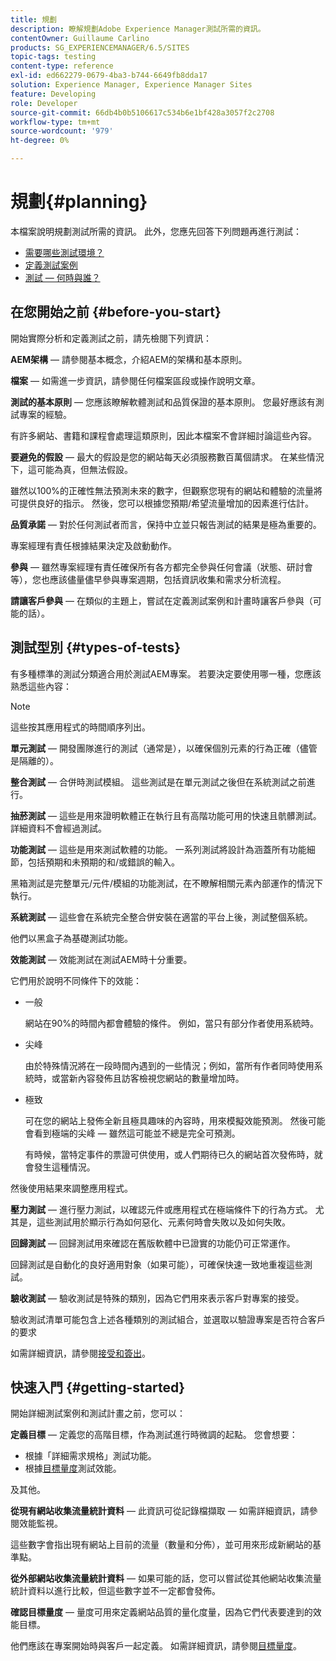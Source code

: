 ```yaml
---
title: 規劃
description: 瞭解規劃Adobe Experience Manager測試所需的資訊。
contentOwner: Guillaume Carlino
products: SG_EXPERIENCEMANAGER/6.5/SITES
topic-tags: testing
content-type: reference
exl-id: ed662279-0679-4ba3-b744-6649fb8dda17
solution: Experience Manager, Experience Manager Sites
feature: Developing
role: Developer
source-git-commit: 66db4b0b5106617c534b6e1bf428a3057f2c2708
workflow-type: tm+mt
source-wordcount: '979'
ht-degree: 0%

---
```


# 規劃{#planning}

本檔案說明規劃測試所需的資訊。 此外，您應先回答下列問題再進行測試：

* [需要哪些測試環境？](/help/sites-developing/test-environments.md)
* [定義測試案例](/help/sites-developing/test-cases.md)
* [測試 — 何時與誰？](/help/sites-developing/when-who.md)

## 在您開始之前 {#before-you-start}

開始實際分析和定義測試之前，請先檢閱下列資訊：

**AEM架構** — 請參閱基本概念，介紹AEM的架構和基本原則。

**檔案** — 如需進一步資訊，請參閱任何檔案區段或操作說明文章。

**測試的基本原則** — 您應該瞭解軟體測試和品質保證的基本原則。 您最好應該有測試專案的經驗。

有許多網站、書籍和課程會處理這類原則，因此本檔案不會詳細討論這些內容。

**要避免的假設** — 最大的假設是您的網站每天必須服務數百萬個請求。 在某些情況下，這可能為真，但無法假設。

雖然以100%的正確性無法預測未來的數字，但觀察您現有的網站和體驗的流量將可提供良好的指示。 然後，您可以根據您預期/希望流量增加的因素進行估計。

**品質承諾** — 對於任何測試者而言，保持中立並只報告測試的結果是極為重要的。

專案經理有責任根據結果決定及啟動動作。

**參與** — 雖然專案經理有責任確保所有各方都完全參與任何會議（狀態、研討會等），您也應該儘量儘早參與專案週期，包括資訊收集和需求分析流程。

**請讓客戶參與** — 在類似的主題上，嘗試在定義測試案例和計畫時讓客戶參與（可能的話）。

## 測試型別 {#types-of-tests}

有多種標準的測試分類適合用於測試AEM專案。 若要決定要使用哪一種，您應該熟悉這些內容：

>[!NOTE]
>
>這些按其應用程式的時間順序列出。

**單元測試** — 開發團隊進行的測試（通常是），以確保個別元素的行為正確（儘管是隔離的）。

**整合測試** — 合併時測試模組。 這些測試是在單元測試之後但在系統測試之前進行。

**抽菸測試** — 這些是用來證明軟體正在執行且有高階功能可用的快速且骯髒測試。 詳細資料不會經過測試。

**功能測試** — 這些是用來測試軟體的功能。 一系列測試將設計為涵蓋所有功能細節，包括預期和未預期的和/或錯誤的輸入。

黑箱測試是完整單元/元件/模組的功能測試，在不瞭解相關元素內部運作的情況下執行。

**系統測試** — 這些會在系統完全整合併安裝在適當的平台上後，測試整個系統。

他們以黑盒子為基礎測試功能。

**效能測試** — 效能測試在測試AEM時十分重要。

它們用於說明不同條件下的效能：

* 一般

  網站在90%的時間內都會體驗的條件。 例如，當只有部分作者使用系統時。

* 尖峰

  由於特殊情況將在一段時間內遇到的一些情況；例如，當所有作者同時使用系統時，或當新內容發佈且訪客檢視您網站的數量增加時。

* 極致

  可在您的網站上發佈全新且極具趣味的內容時，用來模擬效能預測。 然後可能會看到極端的尖峰 — 雖然這可能並不總是完全可預測。

  有時候，當特定事件的票證可供使用，或人們期待已久的網站首次發佈時，就會發生這種情況。

然後使用結果來調整應用程式。

**壓力測試** — 進行壓力測試，以確認元件或應用程式在極端條件下的行為方式。 尤其是，這些測試用於顯示行為如何惡化、元素何時會失敗以及如何失敗。

**回歸測試** — 回歸測試用來確認在舊版軟體中已證實的功能仍可正常運作。

回歸測試是自動化的良好適用對象（如果可能），可確保快速一致地重複這些測試。

**驗收測試** — 驗收測試是特殊的類別，因為它們用來表示客戶對專案的接受。

驗收測試清單可能包含上述各種類別的測試組合，並選取以驗證專案是否符合客戶的要求

如需詳細資訊，請參閱[接受和簽出](/help/sites-developing/acceptance-signoff.md)。

## 快速入門 {#getting-started}

開始詳細測試案例和測試計畫之前，您可以：

**定義目標** — 定義您的高階目標，作為測試進行時微調的起點。 您會想要：

* 根據「詳細需求規格」測試功能。
* 根據[目標量度](/help/managing/best-practices-further-reference.md#key-performance-indicators-and-target-metrics)測試效能。

及其他。

**從現有網站收集流量統計資料** — 此資訊可從記錄檔擷取 — 如需詳細資訊，請參閱效能監視。

這些數字會指出現有網站上目前的流量（數量和分佈），並可用來形成新網站的基準點。

**從外部網站收集流量統計資料** — 如果可能的話，您可以嘗試從其他網站收集流量統計資料以進行比較，但這些數字並不一定都會發佈。

**確認目標量度** — 量度可用來定義網站品質的量化度量，因為它們代表要達到的效能目標。

他們應該在專案開始時與客戶一起定義。 如需詳細資訊，請參閱[目標量度](/help/sites-developing/planning.md)。
